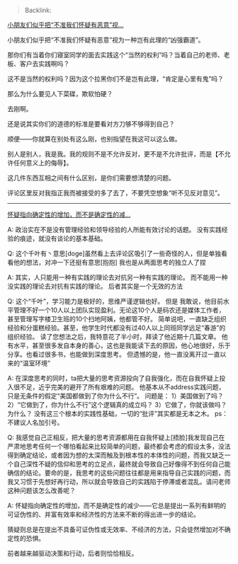 > Backlink: 

[小朋友们似乎把“不准我们怀疑有恶意”视…](https://www.zhihu.com/pin/1371125112536698880)

小朋友们似乎把“不准我们怀疑有恶意”视为一种岂有此理的“凶强霸道”。  
  
那你们有当着你们寝室同学的面去实践这个“当然的权利”吗？当着自己的老师、老板、客户去实践啊吗？  
  
这不是当然的权利吗？因为这个拉黑你们不是岂有此理，“肯定是心里有鬼”吗？  
  
那么为什么要见人下菜碟，欺软怕硬？  
  
去刚啊。  
  
还是说其实你们的道德的标准是要看对方刀够不够得到自己？  
  
顺便——你就算在别处有这么刚，也别指望在我这可以这么做。  
  
别人是别人，我是我。我的规则不是不允许反对，更不是不允许批评，而是【不允许任何意义上的侮辱】。  
  
这几件东西互相之间有什么区别，是你们需要想清楚的问题。  
  
评论区里反对我指正我而被接受的多了去了，不要凭空想象“听不见反对意见”。

---


[怀疑指向确定性的增加，而不是确定性的减…](https://www.zhihu.com/pin/1500810042437320704)

A: 政治实在不是没有管理经验和领导经验的人所能有效讨论的话题。 没有实践经验的痕迹，就没有谈论的基本基础。

Q: 这个千叶有丶意思\[doge\]虽然看上去评论区吸引了一些奇怪的人，但是单独看看他的想法，对冲一下还挺有意思\[抱抱\] 我也是从两面思考的独立人了捏

A: 其实，人只能用一种有实践的理论去对抗另一种有实践的理论。 而不能用一种没实践的理论去对抗有实践的理论。 后者其实是一个无效的方法

Q: 这个“千叶”，学习能力是极好的，思维严谨逻辑也好。 但是 我敢说，他目前水平管理不好一个10人以上团队实现盈利。无论这10个人是码农还是媒体工作者，甚至管理写字楼卫生班的10个扫地阿姨，他都管不好。 简单说吧，一直缺乏组织经验和分蛋糕经验。甚至，他学生时代都没有过40人以上同班同学远足“春游”的组织经验。 读了您想法之后，我特意花了半小时，拜读了他近期十几篇文章。 他有水平，甚至很多发自本身的善心，这也是我能读下去的原因，他心地很好，乐于分享。也看过很多书，也能做到深度思考。 但遗憾的是，他一直没离开过一直以来的“温室环境”

A: 在深度思考的同时，ta把大量的思考资源投向了自我强化，而在自我怀疑上投入很不足，近乎完美的避开了所有艰难的问题。 他基本从不address实践问题，只是无条件的假定“美国都做到了你为什么不行”。 问题是： 1）美国做到了吗？ 2）“它做到了，你为什么不行”这个逻辑真的成立吗？ 3）它做了，你就该做吗？为什么？ 没有这三个根本的实践性基础，一切的“批评”其实都是无本之木。 ps：不建议人名加引号。

Q: 我感觉自己正相反，把大量的思考资源都用在自我怀疑上\[捂脸\]我发现自己在严肃地思考任何一个哪怕看起来比较简单的问题，最终都会考虑的假设太多，没法得到确定结论，或者因为想的太深而触及到根本性的本体性的问题，而我又缺乏一个自己深性不疑的信仰和思考的立足点，最终就会导致自己好像得不到任何自己能确信的结论。要命的是，我思考的这些问题往往都是用来指导自己实践的问题，而我又习惯于先想好再行动，所以就会导致自己的实践陷于停滞或者混乱。请问老师这种问题该怎么改善呢？

A: 怀疑指向确定性的增加，而不是确定性的减少——它总是提出一系列有鲜明的可证伪性的、并富有效率和经济性的方法来不断的得出进一步的结论。  
  
猜疑则总是在提出不具备可证伪性或无效率、不经济的方法，只会徒然增加对不确定性的恐惧。  
  
前者越来越驱动决策和行动，后者则恰恰相反。